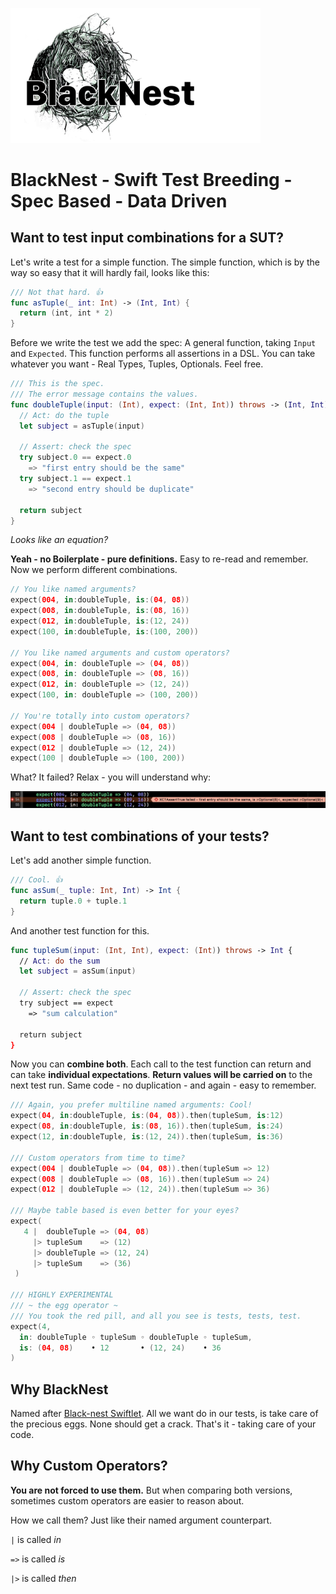 

<p align="left">
   <img width="400px" src="https://github.com/elm4ward/BlackNest/blob/master/resources/blacknest.png?raw=true" alt="blacknest logo">
</p>

# BlackNest - Swift Test Breeding - Spec Based - Data Driven

## Want to test input combinations for a SUT?

Let's write a test for a simple function.
The simple function, which is by the way so easy that it will hardly fail,
looks like this:

```swift
/// Not that hard. 👍
func asTuple(_ int: Int) -> (Int, Int) {
  return (int, int * 2)
}
```
Before we write the test we add the spec:
A general function, taking `Input` and `Expected`.
This function performs all assertions in a DSL.
You can take whatever you want - Real Types, Tuples, Optionals. Feel free.

```swift
/// This is the spec.
/// The error message contains the values.
func doubleTuple(input: (Int), expect: (Int, Int)) throws -> (Int, Int) {
  // Act: do the tuple
  let subject = asTuple(input)

  // Assert: check the spec
  try subject.0 == expect.0
    => "first entry should be the same"
  try subject.1 == expect.1
    => "second entry should be duplicate"

  return subject
}
```
_Looks like an equation?_

__Yeah - no Boilerplate - pure definitions.__
Easy to re-read and remember.
Now we perform different combinations.

```swift
// You like named arguments?
expect(004, in:doubleTuple, is:(04, 08))
expect(008, in:doubleTuple, is:(08, 16))
expect(012, in:doubleTuple, is:(12, 24))
expect(100, in:doubleTuple, is:(100, 200))

// You like named arguments and custom operators?
expect(004, in: doubleTuple => (04, 08))
expect(008, in: doubleTuple => (08, 16))
expect(012, in: doubleTuple => (12, 24))
expect(100, in: doubleTuple => (100, 200))

// You're totally into custom operators?
expect(004 | doubleTuple => (04, 08))
expect(008 | doubleTuple => (08, 16))
expect(012 | doubleTuple => (12, 24))
expect(100 | doubleTuple => (100, 200))
```

What? It failed?
Relax - you will understand why:

   <img  src="https://github.com/elm4ward/BlackNest/blob/master/resources/error.png?raw=true" alt="error output by BlackNest">

## Want to test combinations of your tests?

Let's add another simple function.

```swift
/// Cool. 👍
func asSum(_ tuple: Int, Int) -> Int {
  return tuple.0 + tuple.1
}
```

And another test function for this.

```swift
func tupleSum(input: (Int, Int), expect: (Int)) throws -> Int {
  // Act: do the sum
  let subject = asSum(input)

  // Assert: check the spec
  try subject == expect
    => "sum calculation"

  return subject
}
```

Now you can __combine both__.
Each call to the test function can return and can take __individual expectations__.
__Return values will be carried on__ to the next test run.
Same code - no duplication - and again - easy to remember.

```swift
/// Again, you prefer multiline named arguments: Cool!
expect(04, in:doubleTuple, is:(04, 08)).then(tupleSum, is:12)
expect(08, in:doubleTuple, is:(08, 16)).then(tupleSum, is:24)
expect(12, in:doubleTuple, is:(12, 24)).then(tupleSum, is:36)

/// Custom operators from time to time?
expect(004 | doubleTuple => (04, 08)).then(tupleSum => 12)
expect(008 | doubleTuple => (08, 16)).then(tupleSum => 24)
expect(012 | doubleTuple => (12, 24)).then(tupleSum => 36)

/// Maybe table based is even better for your eyes?
expect(
   4 |  doubleTuple => (04, 08)
     |> tupleSum    => (12)
     |> doubleTuple => (12, 24)
     |> tupleSum    => (36)
 )

/// HIGHLY EXPERIMENTAL
/// ~ the egg operator ~
/// You took the red pill, and all you see is tests, tests, test.
expect(4,
  in: doubleTuple ◦ tupleSum ◦ doubleTuple ◦ tupleSum,
  is: (04, 08)    • 12       • (12, 24)    • 36
)

```

## Why BlackNest

Named after [Black-nest Swiftlet](https://en.wikipedia.org/wiki/Black-nest_swiftlet).
All we want do in our tests, is take care of the precious eggs.
None should get a crack. That's it - taking care of your code.

## Why Custom Operators?

__You are not forced to use them.__
But when comparing both versions, sometimes custom
operators are easier to reason about.

How we call them? Just like their named argument counterpart.

`|`  is called _in_

`=>` is called _is_

 `|>` is called _then_
